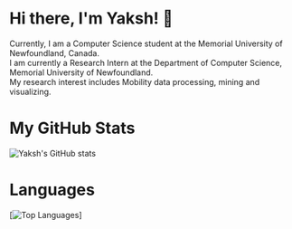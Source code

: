# Hi there, I'm Yaksh! 👋
Currently, I am a Computer Science student at the Memorial University of Newfoundland, Canada.
<br>
I am currently a Research Intern at the Department of Computer Science, Memorial University of Newfoundland.
<br>
My research interest includes Mobility data processing, mining and visualizing.

# My GitHub Stats
![Yaksh's GitHub stats](https://github-readme-stats.vercel.app/api?username=YakshHaranwala&theme=dark&include_all_commits=false&show_icons=true&count_private=true)

# Languages
[![Top Languages](https://github-readme-stats.vercel.app/api/top-langs/?username=YakshHaranwala&layout=compact&theme=dark)]
